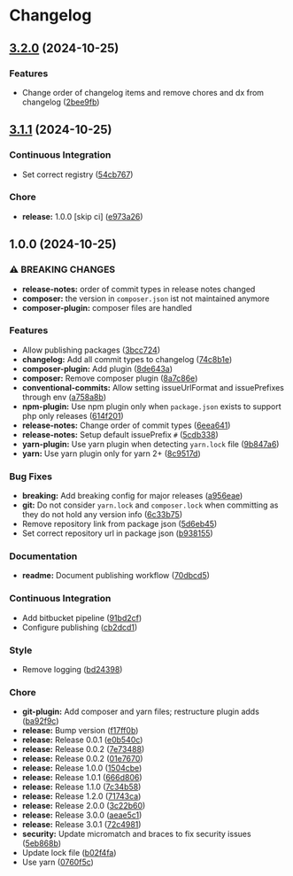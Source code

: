 # Changelog


## [3.2.0](https://bitbucket.org/hdnet/semantic-release-config/compare/3.2.0%0D3.1.1) (2024-10-25)


### Features

* Change order of changelog items and remove chores and dx from changelog ([2bee9fb](https://bitbucket.org/hdnet/semantic-release-config/commits/2bee9fba6bc8b3d8107e0101988aea7418408d52))

## [3.1.1](https://bitbucket.org/hdnet/semantic-release-config/compare/3.1.1%0D3.1.0) (2024-10-25)


### Continuous Integration

* Set correct registry ([54cb767](https://bitbucket.org/hdnet/semantic-release-config/commits/54cb767cbcf4c93506b375193ef00ba949deca9a))


### Chore

* **release:** 1.0.0 [skip ci] ([e973a26](https://bitbucket.org/hdnet/semantic-release-config/commits/e973a269b9b0deda0d0f9dfdcc5c0e3c86656c1f))

## 1.0.0 (2024-10-25)


### ⚠ BREAKING CHANGES

* **release-notes:** order of commit types in release notes changed
* **composer:** the version in `composer.json` ist not maintained anymore
* **composer-plugin:** composer files are handled

### Features

* Allow publishing packages ([3bcc724](https://bitbucket.org/hdnet/semantic-release-config/commits/3bcc724eab725ac3fbfc42f33a680ef532327c63))
* **changelog:** Add all commit types to changelog ([74c8b1e](https://bitbucket.org/hdnet/semantic-release-config/commits/74c8b1ecc7710d516d82ad75ee95afb38e5e76ca))
* **composer-plugin:** Add plugin ([8de643a](https://bitbucket.org/hdnet/semantic-release-config/commits/8de643ab34efb29f068c83120393a21e48542024))
* **composer:** Remove composer plugin ([8a7c86e](https://bitbucket.org/hdnet/semantic-release-config/commits/8a7c86e125d68b77dbf7615e2a876eee34a3524e))
* **conventional-commits:** Allow setting issueUrlFormat and issuePrefixes through env ([a758a8b](https://bitbucket.org/hdnet/semantic-release-config/commits/a758a8b3b3cefcf79eff49e05a8fce4cfa990983))
* **npm-plugin:** Use npm plugin only when `package.json` exists to support php only releases ([614f201](https://bitbucket.org/hdnet/semantic-release-config/commits/614f201cf55f5ee8591d5184498556670f6191f8))
* **release-notes:** Change order of commit types ([6eea641](https://bitbucket.org/hdnet/semantic-release-config/commits/6eea6417489945c2130f46d40ae8c0a12bd203b1))
* **release-notes:** Setup default issuePrefix `#` ([5cdb338](https://bitbucket.org/hdnet/semantic-release-config/commits/5cdb3388e850c05b63d33534921e5ab4a7692e4f))
* **yarn-plugin:** Use yarn plugin when detecting `yarn.lock` file ([9b847a6](https://bitbucket.org/hdnet/semantic-release-config/commits/9b847a6017c0874284472269850cb66e0ee7f683))
* **yarn:** Use yarn plugin only for yarn 2+ ([8c9517d](https://bitbucket.org/hdnet/semantic-release-config/commits/8c9517d064bc28395e233248908afc30ea2d8bfd))


### Bug Fixes

* **breaking:** Add breaking config for major releases ([a956eae](https://bitbucket.org/hdnet/semantic-release-config/commits/a956eaef4cf8b9c65cb3585b682638b994f8bdea))
* **git:** Do not consider `yarn.lock` and `composer.lock` when committing as they do not hold any version info ([6c33b75](https://bitbucket.org/hdnet/semantic-release-config/commits/6c33b75a9c6501414339c785dcbdae5dccccb966))
* Remove repository link from package json ([5d6eb45](https://bitbucket.org/hdnet/semantic-release-config/commits/5d6eb4565b0ef876d90ff67cf41f8aff684a3df7))
* Set correct repository url in package json ([b938155](https://bitbucket.org/hdnet/semantic-release-config/commits/b938155d36dc80c9eb9792788f990d3eaeb7b63b))


### Documentation

* **readme:** Document publishing workflow ([70dbcd5](https://bitbucket.org/hdnet/semantic-release-config/commits/70dbcd521217aa1a04851e0213b16e22c5c24a5f))


### Continuous Integration

* Add bitbucket pipeline ([91bd2cf](https://bitbucket.org/hdnet/semantic-release-config/commits/91bd2cf799cbb472c2ed3c84d58044bbc41820d1))
* Configure publishing ([cb2dcd1](https://bitbucket.org/hdnet/semantic-release-config/commits/cb2dcd165ceae3a3fe291ca3f1e509f5bffedd73))


### Style

* Remove logging ([bd24398](https://bitbucket.org/hdnet/semantic-release-config/commits/bd24398c0f7e4934803326063e72f452e4350375))


### Chore

* **git-plugin:** Add composer and yarn files; restructure plugin adds ([ba92f9c](https://bitbucket.org/hdnet/semantic-release-config/commits/ba92f9c7093fd41c043ca1afc15e451c92d9f591))
* **release:** Bump version ([f17ff0b](https://bitbucket.org/hdnet/semantic-release-config/commits/f17ff0b433c4f7746cffd1d7e58a65d8cee649f9))
* **release:** Release 0.0.1 ([e0b540c](https://bitbucket.org/hdnet/semantic-release-config/commits/e0b540c51164e9ed15c70d76706f01e11595ac5e))
* **release:** Release 0.0.2 ([7e73488](https://bitbucket.org/hdnet/semantic-release-config/commits/7e73488462d7bbf8b8b5b17535c883c92213f5fb))
* **release:** Release 0.0.2 ([01e7670](https://bitbucket.org/hdnet/semantic-release-config/commits/01e76704bbce9ab64a06ad7f1c431ccf774218a4))
* **release:** Release 1.0.0 ([1504cbe](https://bitbucket.org/hdnet/semantic-release-config/commits/1504cbe6dff187b870dcce46513fb3a48cd12551))
* **release:** Release 1.0.1 ([666d806](https://bitbucket.org/hdnet/semantic-release-config/commits/666d806342ac802f08d5cc154c3a9fe910c22dad))
* **release:** Release 1.1.0 ([7c34b58](https://bitbucket.org/hdnet/semantic-release-config/commits/7c34b584d5d63f5e152fc7ba0706dfddd663cb43))
* **release:** Release 1.2.0 ([71743ca](https://bitbucket.org/hdnet/semantic-release-config/commits/71743ca5f836cec8b34ada21c570b6c69e7b079a))
* **release:** Release 2.0.0 ([3c22b60](https://bitbucket.org/hdnet/semantic-release-config/commits/3c22b6069bb04277adb40ca0c1747a63b8f93af3))
* **release:** Release 3.0.0 ([aeae5c1](https://bitbucket.org/hdnet/semantic-release-config/commits/aeae5c1f012f2cf1ab5aec1bfae21d96072dec58))
* **release:** Release 3.0.1 ([72c4981](https://bitbucket.org/hdnet/semantic-release-config/commits/72c49815233ee378b56a6943e0d0ad34a9a1c414))
* **security:** Update micromatch and braces to fix security issues ([5eb868b](https://bitbucket.org/hdnet/semantic-release-config/commits/5eb868b8b35ddf7ade78de71c0300b431b1ff87c))
* Update lock file ([b02f4fa](https://bitbucket.org/hdnet/semantic-release-config/commits/b02f4fae9729c960882d55eeeb3cc6a3141909f4))
* Use yarn ([0760f5c](https://bitbucket.org/hdnet/semantic-release-config/commits/0760f5c33c944d43fa9f9ae6c1584634fc4b7e69))
